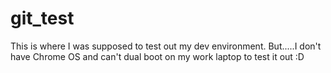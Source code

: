 # git_test

This is where I was supposed to test out my dev environment. But.....I don't have Chrome OS and can't dual boot on my work laptop to test it out :D
